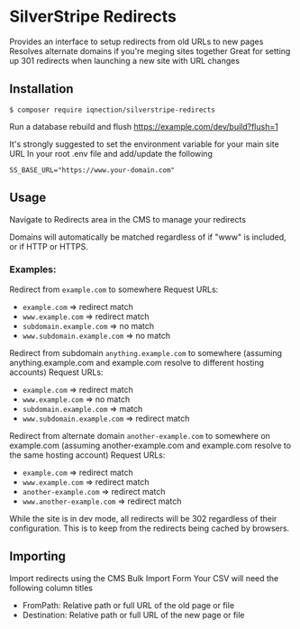 # SilverStripe Redirects
Provides an interface to setup redirects from old URLs to new pages
Resolves alternate domains if you're meging sites together
Great for setting up 301 redirects when launching a new site with URL changes

## Installation
```
$ composer require iqnection/silverstripe-redirects
```

Run a database rebuild and flush
https://example.com/dev/build?flush=1

It's strongly suggested to set the environment variable for your main site URL
In your root .env file and add/update the following
```
SS_BASE_URL="https://www.your-domain.com"
```


## Usage
Navigate to Redirects area in the CMS to manage your redirects

Domains will automatically be matched regardless of if "www" is included, or if HTTP or HTTPS.

### Examples:
Redirect from `example.com` to somewhere
Request URLs:
- `example.com` => redirect match
- `www.example.com` => redirect match
- `subdomain.example.com` => no match
- `www.subdomain.example.com` => no match

Redirect from subdomain `anything.example.com` to somewhere (assuming anything.example.com and example.com resolve to different hosting accounts)
Request URLs:
- `example.com` => redirect match
- `www.example.com` => no match
- `subdomain.example.com` => match
- `www.subdomain.example.com` => redirect match

Redirect from alternate domain `another-example.com` to somewhere on example.com (assuming another-example.com and example.com resolve to the same hosting account)
Request URLs:
- `example.com` => redirect match
- `www.example.com` => redirect match
- `another-example.com` => redirect match
- `www.another-example.com` => redirect match

While the site is in dev mode, all redirects will be 302 regardless of their configuration. This is to keep from the redirects being cached by browsers.

## Importing
Import redirects using the CMS Bulk Import Form
Your CSV will need the following column titles
- FromPath: Relative path or full URL of the old page or file
- Destination: Relative path or full URL of the new page or file
